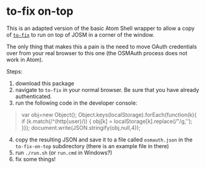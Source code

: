 # to-fix on-top

This is an adapted version of the basic Atom Shell wrapper to allow a copy of [`to-fix`](lab.github.io/to-fix) to run on top of JOSM in a corner of the window.

The only thing that makes this a pain is the need to move OAuth credentials over from your real browser to this one (the OSMAuth process does not work in Atom).

Steps:

1. download this package
2. navigate to `to-fix` in your normal browser. Be sure that you have already authenticated.
3. run the following code in the developer console:
  > var obj=new Object(); Object.keys(localStorage).forEach(function(k){ if (k.match(/^(http|user)/)) { obj[k] = localStorage[k].replace(/\"/g,''); }}); document.write(JSON.stringify(obj,null,4));
4. copy the resulting JSON and save it to a file called `osmauth.json` in the `to-fix-on-top` subdirectory (there is an example file in there)
5. run `./run.sh` (or `run.cmd` in Windows?)
6. fix some things!
